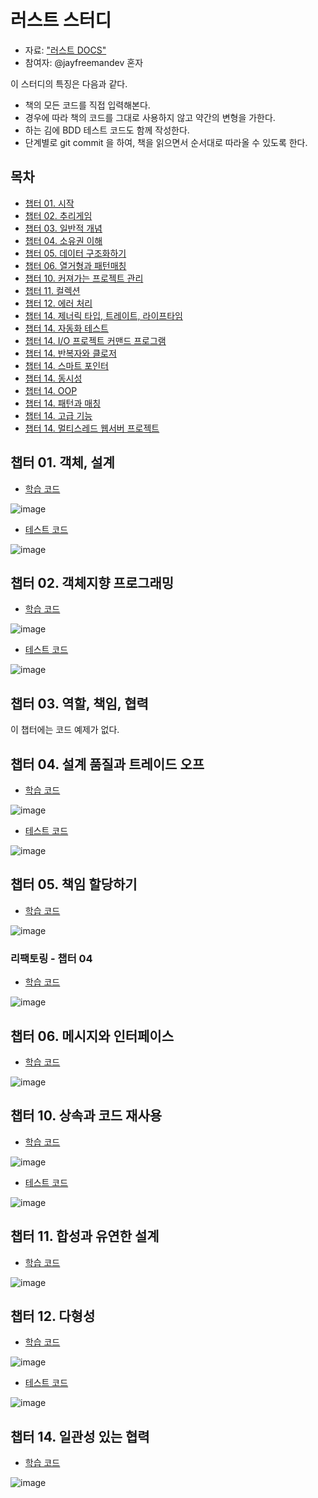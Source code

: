 # 러스트 스터디

* 자료: ["러스트 DOCS"]( https://doc.rust-lang.org/stable/book/ )
* 참여자: @jayfreemandev 혼자

이 스터디의 특징은 다음과 같다.

* 책의 모든 코드를 직접 입력해본다.
* 경우에 따라 책의 코드를 그대로 사용하지 않고 약간의 변형을 가한다.
* 하는 김에 BDD 테스트 코드도 함께 작성한다.
* 단계별로 git commit 을 하여, 책을 읽으면서 순서대로 따라올 수 있도록 한다.

## 목차

* [챕터 01. 시작]( #챕터-01-객체-설계 )
* [챕터 02. 추리게임]( #챕터-02-객체지향-프로그래밍 )
* [챕터 03. 일반적 개념]( #챕터-03-역할-책임-협력 )
* [챕터 04. 소유권 이해]( #챕터-04-설계-품질과-트레이드-오프 )
* [챕터 05. 데이터 구조화하기]( #챕터-05-책임-할당하기 )
* [챕터 06. 열거형과 패턴매칭]( #챕터-06-메시지와-인터페이스 )
* [챕터 10. 커져가는 프로젝트 관리]( #챕터-10-상속과-코드-재사용 )
* [챕터 11. 컬렉션]( #챕터-11-합성과-유연한-설계 )
* [챕터 12. 에러 처리]( #챕터-12-다형성 )
* [챕터 14. 제너릭 타입, 트레이트, 라이프타임]( #챕터-14-일관성-있는-협력 )
* [챕터 14. 자동화 테스트]( #챕터-14-일관성-있는-협력 )
* [챕터 14. I/O 프로젝트 커맨드 프로그램]( #챕터-14-일관성-있는-협력 )
* [챕터 14. 반복자와 클로저]( #챕터-14-일관성-있는-협력 )
* [챕터 14. 스마트 포인터]( #챕터-14-일관성-있는-협력 )
* [챕터 14. 동시성]( #챕터-14-일관성-있는-협력 )
* [챕터 14. OOP]( #챕터-14-일관성-있는-협력 )
* [챕터 14. 패턴과 매칭]( #챕터-14-일관성-있는-협력 )
* [챕터 14. 고급 기능]( #챕터-14-일관성-있는-협력 )
* [챕터 14. 멀티스레드 웹서버 프로젝트]( #챕터-14-일관성-있는-협력 )

## 챕터 01. 객체, 설계

* [학습 코드]( https://github.com/johngrib/study-objects/pull/1 )

![image](https://user-images.githubusercontent.com/1855714/75627164-429ce780-5c11-11ea-8fc8-51a365d08f82.png)

* [테스트 코드]( https://github.com/johngrib/study-objects/blob/e3ad439bf0263f0b5c1056167020e3a1a31397ff/src/test/java/com/johngrib/objects/_01_ticket/AudienceTest.java )

![image](https://user-images.githubusercontent.com/1855714/75622897-7dd6f080-5be8-11ea-91e1-c900fbac8361.png)

## 챕터 02. 객체지향 프로그래밍

* [학습 코드]( https://github.com/johngrib/study-objects/pull/2 )

![image](https://user-images.githubusercontent.com/1855714/75777683-b9fd8300-5d99-11ea-8e98-77092fedd37e.png)

* [테스트 코드]( https://github.com/johngrib/study-objects/blob/3fbf01fdc801663ed07f9436ddafb09c6db63557/src/test/java/com/johngrib/objects/_02_movie/MovieTest.java )

![image](https://user-images.githubusercontent.com/1855714/75777291-0f856000-5d99-11ea-9b62-7a4c84160f0c.png)

## 챕터 03. 역할, 책임, 협력

이 챕터에는 코드 예제가 없다.

## 챕터 04. 설계 품질과 트레이드 오프

* [학습 코드]( https://github.com/johngrib/study-objects/pull/3 )

![image](https://user-images.githubusercontent.com/1855714/76524750-f6be2e00-64ad-11ea-84b3-a799950834da.png)

* [테스트 코드]( https://github.com/johngrib/study-objects/tree/c05c319968cb52f8109e0d3c985de3c9b20769aa/src/test/java/com/johngrib/objects/_04_movie_data_system )

![image](https://user-images.githubusercontent.com/1855714/76524433-697ad980-64ad-11ea-9e99-e3dff162d0d8.png)

## 챕터 05. 책임 할당하기

* [학습 코드]( https://github.com/johngrib/study-objects/pull/4 )

![image](https://user-images.githubusercontent.com/1855714/77227293-940e1600-6bc2-11ea-9e40-ce378804cadd.png)

### 리팩토링 - 챕터 04

* [학습 코드]( https://github.com/johngrib/study-objects/pull/5 )

![image](https://user-images.githubusercontent.com/1855714/77227887-c91c6780-6bc6-11ea-97e9-b46c584d4c6e.png)

## 챕터 06. 메시지와 인터페이스

* [학습 코드]( https://github.com/johngrib/study-objects/pull/6 )

![image]( https://user-images.githubusercontent.com/1855714/77823475-c8dc1900-713e-11ea-969b-a3557af77905.png )

## 챕터 10. 상속과 코드 재사용

* [학습 코드]( https://github.com/johngrib/study-objects/pull/7 )

![image](https://user-images.githubusercontent.com/1855714/78038199-8406eb00-73a7-11ea-8bcb-f6194f96988b.png)

* [테스트 코드]( https://github.com/johngrib/study-objects/blob/cf3c2dd82ec37f91f5a4f46b0403df69d07555bb/src/test/java/com/johngrib/objects/_10_call/PhoneTest.java )

![image](https://user-images.githubusercontent.com/1855714/78038094-60dc3b80-73a7-11ea-9d2d-392d2213dd23.png)

## 챕터 11. 합성과 유연한 설계

* [학습 코드]( https://github.com/johngrib/study-objects/pull/8 )

![image](https://user-images.githubusercontent.com/1855714/79059537-22535480-7cb6-11ea-97ee-64f5780a5bb5.png )

## 챕터 12. 다형성

* [학습 코드]( https://github.com/johngrib/study-objects/pull/9 )

![image](https://user-images.githubusercontent.com/1855714/79338814-dda01580-7f62-11ea-8606-f2ccb92dcae2.png)

* [테스트 코드]( https://github.com/johngrib/study-objects/pull/9/files#diff-24edaf9135c8c6658af8679293822043 )

![image](https://user-images.githubusercontent.com/1855714/79339072-412a4300-7f63-11ea-9e35-939f80ebbd06.png)

## 챕터 14. 일관성 있는 협력

* [학습 코드](https://github.com/johngrib/study-objects/pull/10 )

![image](https://user-images.githubusercontent.com/1855714/79682471-88fbe380-825d-11ea-830f-054304abad8a.png)
